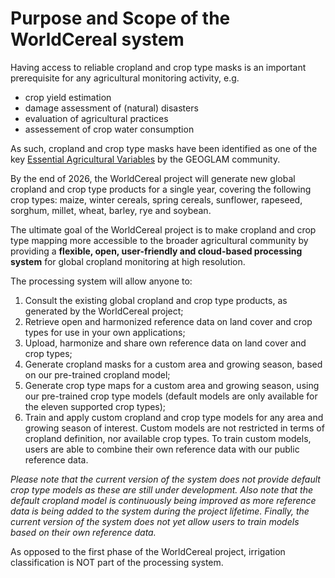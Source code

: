 # Purpose and Scope of the WorldCereal system


Having access to reliable cropland and crop type masks is an important prerequisite for any agricultural monitoring activity, e.g.
- crop yield estimation
- damage assessment of (natural) disasters
- evaluation of agricultural practices
- assessement of crop water consumption

As such, cropland and crop type masks have been identified as one of the key [Essential Agricultural Variables](https://agvariables.org/) by the GEOGLAM community. 


By the end of 2026, the WorldCereal project will generate new global cropland and crop type products for a single year, covering the following crop types: maize, winter cereals, spring cereals, sunflower, rapeseed, sorghum, millet, wheat, barley, rye and soybean.


The ultimate goal of the WorldCereal project is to make cropland and crop type mapping more accessible to the broader agricultural community by providing a **flexible, open, user-friendly and cloud-based processing system** for global cropland monitoring at high resolution.


The processing system will allow anyone to:
1.	Consult the existing global cropland and crop type products, as generated by the WorldCereal project;
2.	Retrieve open and harmonized reference data on land cover and crop types for use in your own applications;
3.	Upload, harmonize and share own reference data on land cover and crop types;
4.	Generate cropland masks for a custom area and growing season, based on our pre-trained cropland model;
5.	Generate crop type maps for a custom area and growing season, using our pre-trained crop type models (default models are only available for the eleven supported crop types); 
6.	Train and apply custom cropland and crop type models for any area and growing season of interest. Custom models are not restricted in terms of cropland definition, nor available crop types. To train custom models, users are able to combine their own reference data with our public reference data.


*Please note that the current version of the system does not provide default crop type models as these are still under development.* 
*Also note that the default cropland model is continuously being improved as more reference data is being added to the system during the project lifetime.*
*Finally, the current version of the system does not yet allow users to train models based on their own reference data.*


As opposed to the first phase of the WorldCereal project, irrigation classification is NOT part of the processing system.
